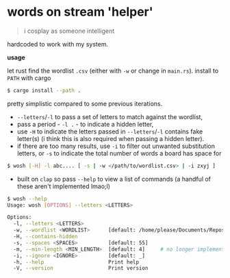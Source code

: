 # words on stream 'helper'

> i cosplay as someone intelligent

hardcoded to work with my system.

**usage**

let rust find the wordlist `.csv` (either with `-w` or change in `main.rs`). install to `PATH` with cargo

```bash
$ cargo install --path .
```

pretty simplistic compared to some previous iterations. 

- `--letters`/`-l` to pass a set of letters to match against the wordlist,
- pass a period - `-l .` - to indicate a hidden letter,
- use `-H` to indicate the letters passed in `--letters`/`-l` contains fake letter(s) (i think this is also required when passing a hidden letter).
- if there are too many results, use `-i` to filter out unwanted substitution letters, or `-s` to indicate the total number of words a board has space for

```bash
$ wosh [-H] -l abc.... [ -s | -w </path/to/wordlist.csv> | -i zxyj ]
```

- built on `clap` so pass `--help` to view a list of commands (a handful of these aren't implemented lmao;l)

```bash
$ wosh --help
Usage: wosh [OPTIONS] --letters <LETTERS>

Options:
  -l, --letters <LETTERS>
  -w, --wordlist <WORDLIST>      [default: /home/please/Documents/Repositories/plsuwu/wosh/wos-sorted.csv]
  -H, --contains-hidden
  -s, --spaces <SPACES>          [default: 55]
  -m, --min-length <MIN_LENGTH>  [default: 4]     # no longer implemented, does nothing.
  -i, --ignore <IGNORE>          [default: _]
  -h, --help                     Print help
  -V, --version                  Print version
```

